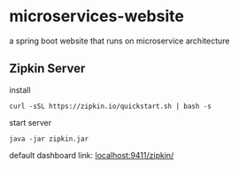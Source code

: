 # microservices-website
a spring boot website that runs on microservice architecture

Zipkin Server
------
install
```
curl -sSL https://zipkin.io/quickstart.sh | bash -s 
```
start server
```
java -jar zipkin.jar
```
default dashboard link: 
[localhost:9411/zipkin/](http://localhost:9411/zipkin/)